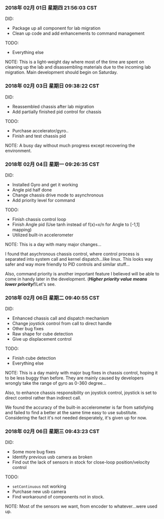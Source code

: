 ### 2018年 02月 01日 星期四 21:56:03 CST
DID:
- Package up all component for lab migration
- Clean up code and add enhancements to command management

TODO:
- Everything else

NOTE:
This is a light-weight day where most of the time are spent on cleaning up the lab and disassembling materials due to the incoming lab migration. Main development should begin on Saturday. 

### 2018年 02月 03日 星期日 09:38:22 CST
DID:
- Reassembled chassis after lab migration
- Add partially finished pid control for chassis

TODO:
- Purchase accelerator/gyro..
- Finish and test chassis pid

NOTE:
A busy day without much progress except recovering the environment. 

### 2018年 02月 04日 星期一 09:26:35 CST
DID:
- Installed Gyro and get it working
- Angle pid half done
- Change chassis drive mode to asynchronous
- Add priority level for command

TODO:
- Finish chassis control loop
- Finish Angle pid (Use tanh instead of f(x)=x/n for Angle to [-1,1] mapping)
- Utilized built-in accelerometer

NOTE:
This is a day with many major changes...

I found that asychronous chassis control, where control process is separated into system call and kernel dispatch...like linux. This looks way safer and way more friendly to PID controls and similar stuff... 

Also, command priority is another important feature I believed will be able to come in handy later in the development. (***Higher priority value means lower priority!***)Let's see. 
### 2018年 02月 06日 星期二 09:40:55 CST
DID: 
- Enhanced chassis call and dispatch mechanism
- Change joystick control from call to direct handle
- Other bug fixes
- Raw shape for cube detection
- Give up displacement control

TODO:
- Finish cube detection
- Everything else

NOTE:
This is a day mainly with major bug fixes in chassis control, hoping it to be less buggy than before. They are mainly caused by developers wrongly take the range of gyro as 0-360 degree...

Also, to enhance chassis responsibility on joystick control, joystick is set to direct control rather than indirect call. 

We found the accuracy of the built-in accelerometer is far from satisfying and failed to find a better at the same time easy to use substitute. Considering the fact it's not needed desperately, it's given up for now. 

### 2018年 02月 06日 星期三 09:43:23 CST
DID:
- Some more bug fixes
- Identify previous usb camera as broken
- Find out the lack of sensors in stock for close-loop position/velocity control

TODO:
- `setContinuous` not working
- Purchase new usb camera
- Find workaround of components not in stock. 

NOTE:
Most of the sensors we want, from encoder to whatever...were used up. 
